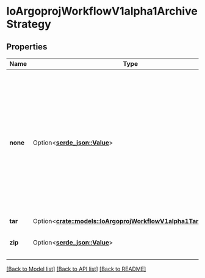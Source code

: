 # IoArgoprojWorkflowV1alpha1ArchiveStrategy

## Properties

Name | Type | Description | Notes
------------ | ------------- | ------------- | -------------
**none** | Option<[**serde_json::Value**](.md)> | NoneStrategy indicates to skip tar process and upload the files or directory tree as independent files. Note that if the artifact is a directory, the artifact driver must support the ability to save/load the directory appropriately. | [optional]
**tar** | Option<[**crate::models::IoArgoprojWorkflowV1alpha1TarStrategy**](io.argoproj.workflow.v1alpha1.TarStrategy.md)> |  | [optional]
**zip** | Option<[**serde_json::Value**](.md)> | ZipStrategy will unzip zipped input artifacts | [optional]

[[Back to Model list]](../README.md#documentation-for-models) [[Back to API list]](../README.md#documentation-for-api-endpoints) [[Back to README]](../README.md)


